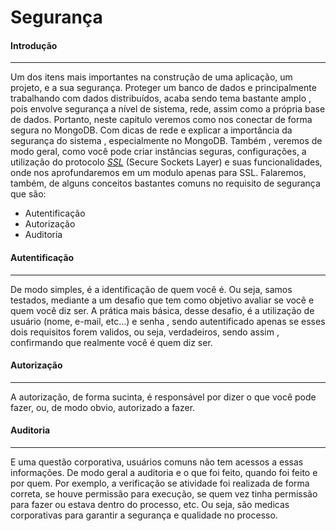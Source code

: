 # Segurança

#### Introdução
----------

Um dos itens mais importantes na construção de uma aplicação, um projeto, e a sua segurança. 
Proteger um banco de dados e principalmente trabalhando com dados distribuídos, acaba sendo tema bastante amplo , pois envolve segurança a nível de sistema, rede, assim como a própria base de dados.
Portanto, neste capitulo veremos como  nos conectar de forma segura no MongoDB.  Com dicas de rede e explicar a importância da segurança do sistema , especialmente no MongoDB.
Também , veremos de modo geral, como você pode criar instâncias seguras, configurações, a utilização do protocolo [*SSL*](www.hostnet.com.br/wiki/index.php/SSL) (Secure Sockets Layer) e suas funcionalidades, onde nos aprofundaremos em um modulo apenas para SSL.
Falaremos, também, de alguns conceitos bastantes comuns no requisito de segurança que são:

 - Autentificação
 - Autorização
 - Auditoria

#### Autentificação 
----------
De modo simples, é a identificação de quem você é.
Ou seja, samos testados, mediante a um desafio que tem como objetivo avaliar se você e quem você diz ser. A prática mais básica, desse desafio,  é a utilização de usuário (nome, e-mail, etc...) e senha , sendo autentificado apenas se esses dois requisitos forem validos, ou seja, verdadeiros, sendo assim , confirmando que realmente você é quem diz ser.

#### Autorização
----------
A autorização, de forma sucinta, é responsável por dizer o que você pode fazer, ou, de modo obvio, autorizado a fazer.

#### Auditoria
----------
E uma questão corporativa, usuários comuns não tem acessos a essas informações.
De modo geral a auditoria e o que foi feito, quando foi feito e por quem.
Por exemplo, a verificação se atividade foi realizada de forma correta, se houve permissão para execução, se quem vez tinha permissão para fazer ou estava dentro do processo, etc.
Ou seja, são medicas corporativas para garantir a segurança e qualidade no processo.  

